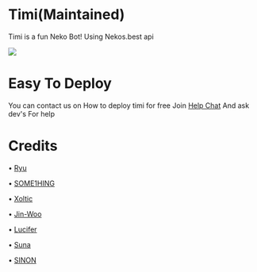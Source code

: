 # Timi(Maintained)
Timi is a fun Neko Bot!
Using Nekos.best api

<HTML>
<BODY>
  <IMG SRC="https://telegra.ph/file/e9cce8b66270a4228fba6.jpg">
</BODY>
</HTML>

# Easy To Deploy
You can contact us on How to deploy timi for free
Join [Help Chat](https://t.me/Sebastian_support)
And ask dev's For help


# Credits
• [Ryu](GitHub.com/Ryu120) 

• [SOME1HING](GitHub.com/SOME-1HING)

• [Xoltic](GitHub.com/TheBlacklinen)

• [Jin-Woo](GitHub.com/ShamonJinwoo)

• [Lucifer](GitHub.com/Luciferkun)

• [Suna](GitHub.com/SunaRintaro2)

• [SINON](GitHub.com/SINON3)
